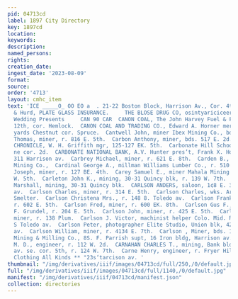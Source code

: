 ```yaml
---
pid: 04713cd
label: 1897 City Directory
key: 1897cd
location: 
keywords: 
description: 
named_persons: 
rights: 
creation_date: 
ingest_date: '2023-08-09'
format: 
source: 
order: '4713'
layout: cmhc_item
text: 'ICE _____O_ OO EO a  . 21-22 Boston Block, Harrison Av., Cor. 4th St. Milner
  & Hurd, PLATE GLASS INSURANCE.     THE BLOSE DRUG CO, osintyariciceerbirhdny 2oa
  Wedding Presents     CAN 90 CAR  CANON COAL, The John Harvey Fuel & Feed Co. agts,
  12th, cor. Hemlock.  CANON COAL AND TRADING CO., Edward A. Horner mer, office and
  yards Chestnut cor. Spruce.  Cantwell John, miner Ibex Mining Co., bds. 139 E. 3d.  Capstick
  Thomas, miner, r. 816 E. 5th.  Carbon Anthony, miner, bds. 517 E. 2d.  CARBONATE
  CHRONICLE, W. H. Griffith mgr, 125-127 EK. 5th.  Carbonate Hill School, Toledo av.
  ne cor. 2d.  CARBONATE NATIONAL BANK, A.V. Hunter pres’t, Frank X. Hogan cashier,
  311 Harrison av.  Carbrey Michael, miner, r. 621 E. 8th.  Carden B., miner Ibex
  Mining Co.,  Cardinal George A., millman Williams Lumber Co., r. 510 N. Hemlock.  Carey
  Joseph, miner, r. 127 BE. 4th.  Carey Samuel E., miner Mahala Mining Co., r. 226
  W. 5th.  Carleton John K., mining, 30-31 Quincy blk, r. 139 W. 7th.  Carleton S.
  Marshall, mining, 30-31 Quincy blk.  CARLSON ANDERS, saloon, 1¢8 E. 3d, r. 300 Harrison
  av.  Carlson Charles, miner, r. 314 E. 5th.  Carlson Charles, wks. Arkansas Valley
  Smelter.  Carlson Christena Mrs., r. 148 8. Toledo av.  Carlson Frank G., miner,
  r. 602 E. 5th.  Carlson Fred, miner, r. 600 EK. 8th.  Carlson Gus F., bartdr. A.
  F. Grundel, r. 204 E. 5th.  Carlson John, miner, r. 425 E. 5th.  Carlson John P.,
  miner, r. 138 Plum.  Carlson J. Victor, machinist helper Colo. Mid. R. R., r. 148
  S Toledo av.  Carlson Peter, photographer Elite Studio, Union blk, 425 Harrison
  av.  Carlson William, miner, r. 4134 E. 7th.  Carlson , Miner, bds. 1311 N. Poplar.  Carlton
  Mining & Milling Co., 8S. F. Parrish supt, 16 Iron bldg, Harrison av. cor. 6th.  Carlton
  M. D., engineer, r. 112 W. 2d.  CARNAHAN CHARLES T., mining, Bank bldg, Harrison
  av. se. cor. 5th, r. 124 W. 7th.  Carne Henry, engineer, r. Fryer Hill head E. 7th.        Bicycling
  Clothing All Kinds ** "23s‘tarcison av. '
thumbnail: "/img/derivatives/iiif/images/04713cd/full/250,/0/default.jpg"
full: "/img/derivatives/iiif/images/04713cd/full/1140,/0/default.jpg"
manifest: "/img/derivatives/iiif/04713cd/manifest.json"
collection: directories
---
```

